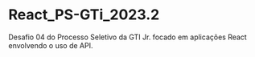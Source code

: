 # React_PS-GTi_2023.2
Desafio 04 do Processo Seletivo da GTI Jr. focado em aplicações React envolvendo o uso de API.
